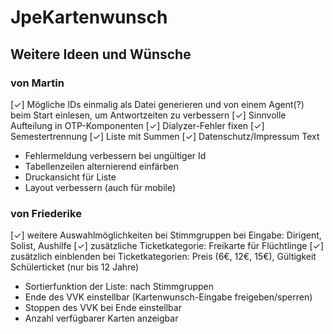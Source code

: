 # JpeKartenwunsch

## Weitere Ideen und Wünsche
### von Martin
[✓] Mögliche IDs einmalig als Datei generieren und von einem Agent(?) beim Start einlesen, um Antwortzeiten zu verbessern
[✓] Sinnvolle Aufteilung in OTP-Komponenten
[✓] Dialyzer-Fehler fixen
[✓] Semestertrennung
[✓] Liste mit Summen
[✓] Datenschutz/Impressum Text
- Fehlermeldung verbessern bei ungültiger Id
- Tabellenzeilen alternierend einfärben
- Druckansicht für Liste
- Layout verbessern (auch für mobile)
### von Friederike
[✓] weitere Auswahlmöglichkeiten bei Stimmgruppen bei Eingabe: Dirigent, Solist, Aushilfe
[✓] zusätzliche Ticketkategorie: Freikarte für Flüchtlinge
[✓] zusätzlich einblenden bei Ticketkategorien: Preis (6€, 12€, 15€), Gültigkeit Schülerticket (nur bis 12 Jahre)
- Sortierfunktion der Liste: nach Stimmgruppen
- Ende des VVK einstellbar (Kartenwunsch-Eingabe freigeben/sperren)
- Stoppen des VVK bei Ende einstellbar
- Anzahl verfügbarer Karten anzeigbar
